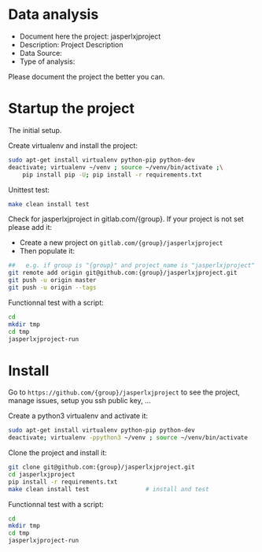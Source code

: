 # Data analysis
- Document here the project: jasperlxjproject
- Description: Project Description
- Data Source:
- Type of analysis:

Please document the project the better you can.

# Startup the project

The initial setup.

Create virtualenv and install the project:
```bash
sudo apt-get install virtualenv python-pip python-dev
deactivate; virtualenv ~/venv ; source ~/venv/bin/activate ;\
    pip install pip -U; pip install -r requirements.txt
```

Unittest test:
```bash
make clean install test
```

Check for jasperlxjproject in gitlab.com/{group}.
If your project is not set please add it:

- Create a new project on `gitlab.com/{group}/jasperlxjproject`
- Then populate it:

```bash
##   e.g. if group is "{group}" and project_name is "jasperlxjproject"
git remote add origin git@github.com:{group}/jasperlxjproject.git
git push -u origin master
git push -u origin --tags
```

Functionnal test with a script:

```bash
cd
mkdir tmp
cd tmp
jasperlxjproject-run
```

# Install

Go to `https://github.com/{group}/jasperlxjproject` to see the project, manage issues,
setup you ssh public key, ...

Create a python3 virtualenv and activate it:

```bash
sudo apt-get install virtualenv python-pip python-dev
deactivate; virtualenv -ppython3 ~/venv ; source ~/venv/bin/activate
```

Clone the project and install it:

```bash
git clone git@github.com:{group}/jasperlxjproject.git
cd jasperlxjproject
pip install -r requirements.txt
make clean install test                # install and test
```
Functionnal test with a script:

```bash
cd
mkdir tmp
cd tmp
jasperlxjproject-run
```
